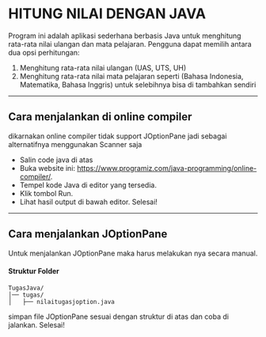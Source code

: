 # HITUNG NILAI DENGAN JAVA
Program ini adalah aplikasi sederhana berbasis Java untuk menghitung rata-rata nilai ulangan dan mata pelajaran. Pengguna dapat memilih antara dua opsi perhitungan:
1. Menghitung rata-rata nilai ulangan (UAS, UTS, UH)
2. Menghitung rata-rata nilai mata pelajaran seperti (Bahasa Indonesia, Matematika, Bahasa Inggris) untuk selebihnya bisa di tambahkan sendiri

---

## Cara menjalankan di online compiler
dikarnakan online compiler tidak support JOptionPane jadi sebagai alternatifnya menggunakan Scanner saja

- Salin code java di atas
- Buka website ini: https://www.programiz.com/java-programming/online-compiler/.
- Tempel kode Java di editor yang tersedia.
- Klik tombol Run.
- Lihat hasil output di bawah editor.
Selesai!
---
## Cara menjalankan JOptionPane
Untuk menjalankan JOptionPane maka harus melakukan nya secara manual.
#### Struktur Folder
```
TugasJava/
│── tugas/
│   ├── nilaitugasjoption.java
```
simpan file JOptionPane sesuai dengan struktur di atas dan coba di jalankan.
Selesai!
